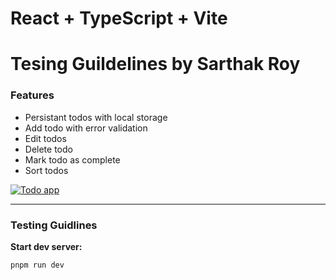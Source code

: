 # React + TypeScript + Vite
# Tesing Guildelines by Sarthak Roy

### Features
- Persistant todos with local storage
- Add todo with error validation
- Edit todos
- Delete todo
- Mark todo as complete
- Sort todos

[![Todo app](https://i.postimg.cc/wvjSP1qH/240613-20h22m13s-screenshot.png)](https://i.postimg.cc/wvjSP1qH/240613-20h22m13s-screenshot.png)

---

### Testing Guidlines

**Start dev server:**

```bash
pnpm run dev
```